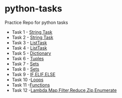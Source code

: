 # python-tasks
Practice Repo for python tasks


* Task 1 - <a href="https://github.com/praveenahrisheekesh/python-tasks/blob/main/String%20Task.ipynb">String Task</a>
* Task 2 - <a href="https://github.com/praveenahrisheekesh/python-tasks/blob/main/String%20Task.ipynb">String Task</a>
* Task 3 - <a href="https://github.com/praveenahrisheekesh/python-tasks/blob/main/ListTask.ipynb">ListTask</a>
* Task 4 - <a href="https://github.com/praveenahrisheekesh/python-tasks/blob/main/ListTask.ipynb">ListTask</a>
* Task 5 - <a href="https://github.com/praveenahrisheekesh/python-tasks/blob/main/Dictionary.ipynb">Dictionary</a>
* Task 6 - <a href="https://github.com/praveenahrisheekesh/python-tasks/blob/main/Tuple.ipynb">Tuples</a>
* Task 7 - <a href="https://github.com/praveenahrisheekesh/python-tasks/blob/main/Sets.ipynb">Sets</a>
* Task 8 - <a href="https://github.com/praveenahrisheekesh/python-tasks/blob/main/Sets.ipynb">Sets</a>
* Task 9 - <a href="https://github.com/praveenahrisheekesh/python-tasks/blob/main/IF%2CELIF%20AND%20ELSE.ipynb">IF,ELIF,ELSE</a>
* Task 10 -<a href="https://github.com/praveenahrisheekesh/python-tasks/blob/main/Loops.ipynb">Loops</a>
* Task 11 -<a href="https://github.com/praveenahrisheekesh/python-tasks/blob/main/Functions.ipynb">Functions</a>
* Task 12 -<a href="https://github.com/praveenahrisheekesh/python-tasks/blob/main/LamdaFunctions.ipynb">Lambda,Map,Filter,Reduce,Zip,Enumerate</a>

